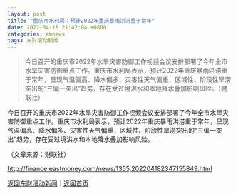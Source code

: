 ```yaml
---
layout: post
title: "重庆市水利局：预计2022年重庆暴雨洪涝重于常年"
date: 2022-04-18 21:42:04 +0800
categories: emnews
tags: 东财滚动新闻
---
```

> 今日召开的重庆市2022年水旱灾害防御工作视频会议安排部署了今年全市水旱灾害防御重点工作。重庆市水利局表示，预计2022年重庆暴雨洪涝重于常年，呈现气温偏高、降水偏多、灾害性天气偏重，区域性、阶段性旱涝突出的“三偏一突出”趋势，存在受过境洪水和本地降水叠加影响风险。（财联社）

<p>今日召开的重庆市2022年水旱灾害防御工作视频会议安排部署了今年全市水旱灾害防御重点工作。重庆市水利局表示，预计2022年重庆暴雨洪涝重于常年，呈现气温偏高、降水偏多、灾害性天气偏重，区域性、阶段性旱涝突出的“三偏一突出”趋势，存在受过境洪水和本地降水叠加影响风险。</p><p class="em_media">（文章来源：财联社）</p>

<http://finance.eastmoney.com/news/1355,202204182347155849.html>

[返回东财滚动新闻](//finews.withounder.com/emnews/)｜[返回首页](//finews.withounder.com/)